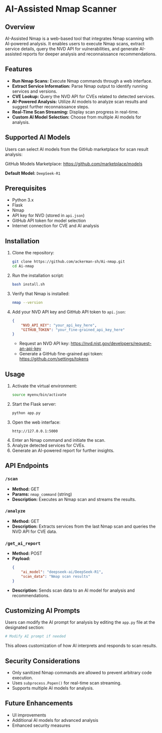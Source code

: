 # AI-Assisted Nmap Scanner

## Overview

AI-Assisted Nmap is a web-based tool that integrates Nmap scanning with AI-powered analysis. It enables users to execute Nmap scans, extract service details, query the NVD API for vulnerabilities, and generate AI-assisted reports for deeper analysis and reconnaissance recommendations.

## Features

- **Run Nmap Scans:** Execute Nmap commands through a web interface.
- **Extract Service Information:** Parse Nmap output to identify running services and versions.
- **CVE Lookup:** Query the NVD API for CVEs related to detected services.
- **AI-Powered Analysis:** Utilize AI models to analyze scan results and suggest further reconnaissance steps.
- **Real-Time Scan Streaming:** Display scan progress in real-time.
- **Custom AI Model Selection:** Choose from multiple AI models for analysis.

## Supported AI Models

Users can select AI models from the GitHub marketplace for scan result analysis:

GitHub Models Marketplace: https://github.com/marketplace/models

   **Default Model:** `DeepSeek-R1`

## Prerequisites

- Python 3.x
- Flask
- Nmap
- API key for NVD (stored in `api.json`)
- GitHub API token for model selection
- Internet connection for CVE and AI analysis

## Installation

1. Clone the repository:
   ```bash
   git clone https://github.com/ackerman-sh/Ai-nmap.git
   cd Ai-nmap
   ```
2. Run the installation script:
   ```bash
   bash install.sh
   ```
3. Verify that Nmap is installed:
   ```bash
   nmap --version
   ```
4. Add your NVD API key and GitHub API token to `api.json`:
   ```json
   {
       "NVD_API_KEY": "your_api_key_here",
       "GITHUB_TOKEN": "your_fine-grained_api_key_here"
   }
   ```
   - Request an NVD API key: https://nvd.nist.gov/developers/request-an-api-key
   - Generate a GitHub fine-grained api token: https://github.com/settings/tokens

## Usage

1. Activate the virtual environment:
   ```bash
   source myenv/bin/activate
   ```
2. Start the Flask server:
   ```bash
   python app.py
   ```
3. Open the web interface:
   ```
   http://127.0.0.1:5000
   ```
4. Enter an Nmap command and initiate the scan.
5. Analyze detected services for CVEs.
6. Generate an AI-powered report for further insights.

## API Endpoints

### `/scan`
- **Method:** GET  
- **Params:** `nmap_command` (string)  
- **Description:** Executes an Nmap scan and streams the results.

### `/analyze`
- **Method:** GET  
- **Description:** Extracts services from the last Nmap scan and queries the NVD API for CVE data.

### `/get_ai_report`
- **Method:** POST  
- **Payload:**  
  ```json
  {
      "ai_model": "deepseek-ai/DeepSeek-R1",
      "scan_data": "Nmap scan results"
  }
  ```
- **Description:** Sends scan data to an AI model for analysis and recommendations.

## Customizing AI Prompts

Users can modify the AI prompt for analysis by editing the `app.py` file at the designated section:

```python
# Modify AI prompt if needed
```

This allows customization of how AI interprets and responds to scan results.

## Security Considerations

- Only sanitized Nmap commands are allowed to prevent arbitrary code execution.
- Uses `subprocess.Popen()` for real-time scan streaming.
- Supports multiple AI models for analysis.

## Future Enhancements

- UI improvements
- Additional AI models for advanced analysis
- Enhanced security measures

